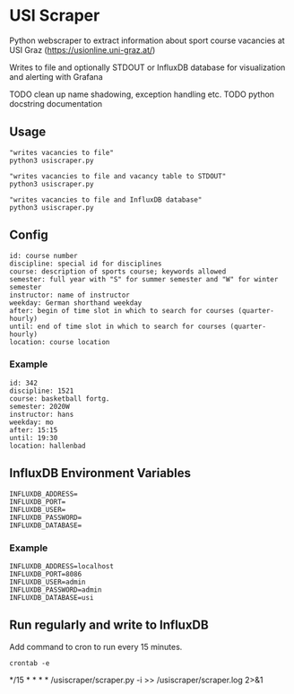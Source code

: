 # USI Scraper

Python webscraper to extract information about sport course vacancies at USI Graz (https://usionline.uni-graz.at/)

Writes to file and optionally STDOUT or InfluxDB database for visualization and alerting with Grafana

TODO clean up name shadowing, exception handling etc.
TODO python docstring documentation

## Usage

```
"writes vacancies to file"
python3 usiscraper.py

"writes vacancies to file and vacancy table to STDOUT"
python3 usiscraper.py

"writes vacancies to file and InfluxDB database"
python3 usiscraper.py
```

## Config

```
id: course number
discipline: special id for disciplines
course: description of sports course; keywords allowed
semester: full year with "S" for summer semester and "W" for winter semester
instructor: name of instructor
weekday: German shorthand weekday
after: begin of time slot in which to search for courses (quarter-hourly)
until: end of time slot in which to search for courses (quarter-hourly)
location: course location
```

### Example

```
id: 342
discipline: 1521
course: basketball fortg.
semester: 2020W
instructor: hans
weekday: mo
after: 15:15
until: 19:30
location: hallenbad
```

## InfluxDB Environment Variables

```
INFLUXDB_ADDRESS=
INFLUXDB_PORT=
INFLUXDB_USER=
INFLUXDB_PASSWORD=
INFLUXDB_DATABASE=
```

### Example

```
INFLUXDB_ADDRESS=localhost
INFLUXDB_PORT=8086
INFLUXDB_USER=admin
INFLUXDB_PASSWORD=admin
INFLUXDB_DATABASE=usi
```

## Run regularly and write to InfluxDB

Add command to cron to run every 15 minutes.
```
crontab -e
```

*/15 * * * * <absolutePath>/usiscraper/scraper.py -i >> <absolutePath>/usiscraper/scraper.log 2>&1
